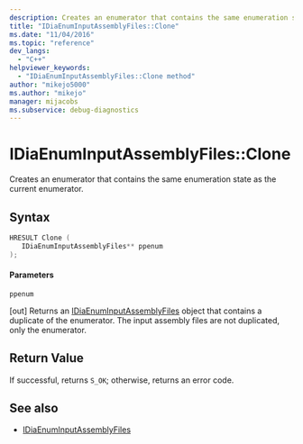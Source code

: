```yaml
---
description: Creates an enumerator that contains the same enumeration state as the current input assembly files enumerator.
title: "IDiaEnumInputAssemblyFiles::Clone"
ms.date: "11/04/2016"
ms.topic: "reference"
dev_langs:
  - "C++"
helpviewer_keywords:
  - "IDiaEnumInputAssemblyFiles::Clone method"
author: "mikejo5000"
ms.author: "mikejo"
manager: mijacobs
ms.subservice: debug-diagnostics
---
```


# IDiaEnumInputAssemblyFiles::Clone

Creates an enumerator that contains the same enumeration state as the current enumerator.

## Syntax

```c++
HRESULT Clone ( 
   IDiaEnumInputAssemblyFiles** ppenum
);
```

#### Parameters

 `ppenum`

[out] Returns an [IDiaEnumInputAssemblyFiles](../../debugger/debug-interface-access/idiaenuminputassemblyfiles.md) object that contains a duplicate of the enumerator. The input assembly files are not duplicated, only the enumerator.

## Return Value

If successful, returns `S_OK`; otherwise, returns an error code.

## See also

- [IDiaEnumInputAssemblyFiles](../../debugger/debug-interface-access/idiaenuminputassemblyfiles.md)
